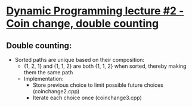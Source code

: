 # [Dynamic Programming lecture #2 - Coin change, double counting](https://www.youtube.com/watch?v=1mtvm2ubHCY)

## Double counting:
- Sorted paths are unique based on their composition:
  - {1, 2, 1} and {1, 1, 2} are both {1, 1, 2} when sorted, thereby making them the same path
  - Implementation:
    - Store previous choice to limit possible future choices (coinchange2.cpp)
    - Iterate each choice once (coinchange3.cpp)